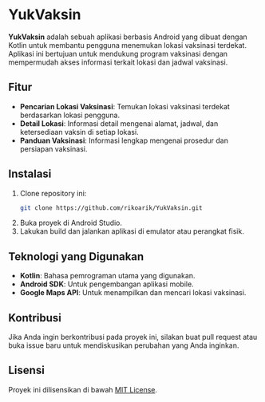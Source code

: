 # YukVaksin

**YukVaksin** adalah sebuah aplikasi berbasis Android yang dibuat dengan Kotlin untuk membantu pengguna menemukan lokasi vaksinasi terdekat. Aplikasi ini bertujuan untuk mendukung program vaksinasi dengan mempermudah akses informasi terkait lokasi dan jadwal vaksinasi.

## Fitur

- **Pencarian Lokasi Vaksinasi**: Temukan lokasi vaksinasi terdekat berdasarkan lokasi pengguna.
- **Detail Lokasi**: Informasi detail mengenai alamat, jadwal, dan ketersediaan vaksin di setiap lokasi.
- **Panduan Vaksinasi**: Informasi lengkap mengenai prosedur dan persiapan vaksinasi.

## Instalasi

1. Clone repository ini:
    ```bash
    git clone https://github.com/rikoarik/YukVaksin.git
    ```
2. Buka proyek di Android Studio.
3. Lakukan build dan jalankan aplikasi di emulator atau perangkat fisik.

## Teknologi yang Digunakan

- **Kotlin**: Bahasa pemrograman utama yang digunakan.
- **Android SDK**: Untuk pengembangan aplikasi mobile.
- **Google Maps API**: Untuk menampilkan dan mencari lokasi vaksinasi.

## Kontribusi

Jika Anda ingin berkontribusi pada proyek ini, silakan buat pull request atau buka issue baru untuk mendiskusikan perubahan yang Anda inginkan.

## Lisensi

Proyek ini dilisensikan di bawah [MIT License](LICENSE).

